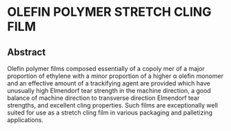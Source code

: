 # OLEFIN POLYMER STRETCH CLING FILM

## Abstract
Olefin polymer films composed essentially of a copoly mer of a major proportion of ethylene with a minor proportion of a higher α olefin monomer and an effective amount of a trackifying agent are provided which have unusually high Elmendorf tear strength in the machine direction, a good balance of machine direction to transverse direction Elmendorf tear strengths, and excellent cling properties. Such films are exceptionally well suited for use as a stretch cling film in various packaging and palletizing applications.